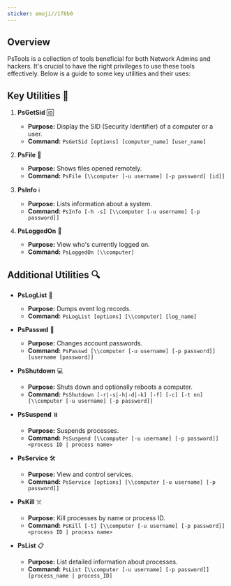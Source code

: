 ```yaml
---
sticker: emoji//1f6b0
---
```

## Overview

PsTools is a collection of tools beneficial for both Network Admins and hackers. It's crucial to have the right privileges to use these tools effectively. Below is a guide to some key utilities and their uses:

## Key Utilities 🔑

1. **PsGetSid** 🆔
    
    - **Purpose:** Display the SID (Security Identifier) of a computer or a user.
    - **Command:** `PsGetSid [options] [computer_name] [user_name]`
2. **PsFile** 📂
    
    - **Purpose:** Shows files opened remotely.
    - **Command:** `PsFile [\\computer [-u username] [-p password] [id]]`
3. **PsInfo** ℹ️
    
    - **Purpose:** Lists information about a system.
    - **Command:** `PsInfo [-h -s] [\\computer [-u username] [-p password]]`
4. **PsLoggedOn** 👤
    
    - **Purpose:** View who's currently logged on.
    - **Command:** `PsLoggedOn [\\computer]`

## Additional Utilities 🔍

- **PsLogList** 📜
    
    - **Purpose:** Dumps event log records.
    - **Command:** `PsLogList [options] [\\computer] [log_name]`
- **PsPasswd** 🔐
    
    - **Purpose:** Changes account passwords.
    - **Command:** `PsPasswd [\\computer [-u username] [-p password]] [username [password]]`
- **PsShutdown** 💻
    
    - **Purpose:** Shuts down and optionally reboots a computer.
    - **Command:** `PsShutdown [-r|-s|-h|-d|-k] [-f] [-c] [-t nn] [\\computer [-u username] [-p password]]`
- **PsSuspend** ⏸️
    
    - **Purpose:** Suspends processes.
    - **Command:** `PsSuspend [\\computer [-u username] [-p password]] <process ID | process name>`
- **PsService** 🛠️
    
    - **Purpose:** View and control services.
    - **Command:** `PsService [options] [\\computer [-u username] [-p password]]`
- **PsKill** ☠️
    
    - **Purpose:** Kill processes by name or process ID.
    - **Command:** `PsKill [-t] [\\computer [-u username] [-p password]] <process ID | process name>`
- **PsList** 📋
    
    - **Purpose:** List detailed information about processes.
    - **Command:** `PsList [\\computer [-u username] [-p password]] [process_name | process_ID]`